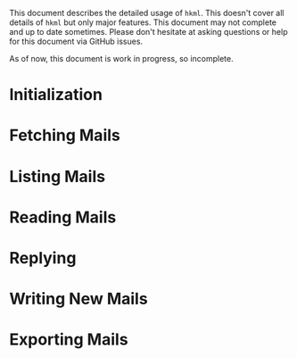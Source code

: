 This document describes the detailed usage of `hkml`.  This doesn't cover all
details of `hkml` but only major features.  This document may not complete and
up to date sometimes.  Please don't hesitate at asking questions or help for
this document via GitHub issues.

As of now, this document is work in progress, so incomplete.

Initialization
==============

Fetching Mails
==============

Listing Mails
=============

Reading Mails
=============

Replying
========

Writing New Mails
=================

Exporting Mails
===============
